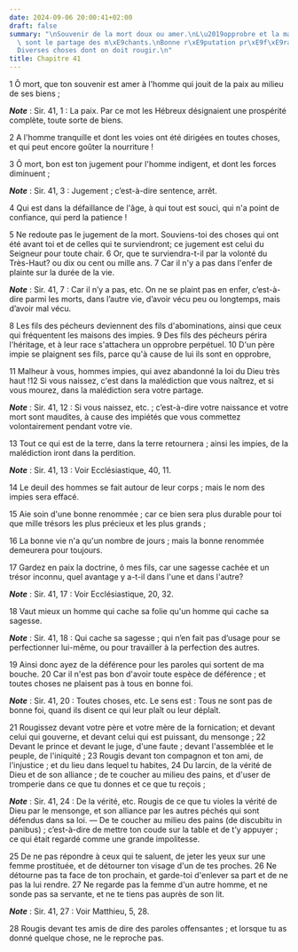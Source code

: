 ```yaml
---
date: 2024-09-06 20:00:41+02:00
draft: false
summary: "\nSouvenir de la mort doux ou amer.\nL\u2019opprobre et la mal\xE9diction\
  \ sont le partage des m\xE9chants.\nBonne r\xE9putation pr\xE9f\xE9rable aux richesses.\n\
  Diverses choses dont on doit rougir.\n"
title: Chapitre 41
---
```





1 Ô mort, que ton souvenir est amer à l'homme qui jouit de la paix au milieu de ses biens ;

***Note*** :  Sir. 41, 1 : La paix. Par ce mot les Hébreux désignaient une prospérité complète, toute sorte de biens.


2 A l'homme tranquille et dont les voies ont été dirigées en toutes choses, et qui peut encore goûter la nourriture !


3 Ô mort, bon est ton jugement pour l'homme indigent, et dont les forces diminuent ;

***Note*** :  Sir. 41, 3 : Jugement ; c’est-à-dire sentence, arrêt.

4 Qui est dans la défaillance de l'âge, à qui tout est souci, qui n'a point de confiance, qui perd la patience !


5 Ne redoute pas le jugement de la mort. Souviens-toi des choses qui ont été avant toi et de celles qui te surviendront; ce jugement est celui du Seigneur pour toute chair. 6 Or, que te surviendra-t-il par la volonté du Très-Haut? ou dix ou cent ou mille ans. 7 Car il n'y a pas dans l'enfer de plainte sur la durée de la vie.

***Note*** :  Sir. 41, 7 : Car il n’y a pas, etc. On ne se plaint pas en enfer, c’est-à-dire parmi les morts, dans l’autre vie, d’avoir vécu peu ou longtemps, mais d’avoir mal vécu.


8 Les fils des pécheurs deviennent des fils d'abominations, ainsi que ceux qui fréquentent les maisons des impies. 9 Des fils des pécheurs périra l'héritage, et à leur race s'attachera un opprobre perpétuel. 10 D'un père impie se plaignent ses fils, parce qu'à cause de lui ils sont en opprobre,


11 Malheur à vous, hommes impies, qui avez abandonné la loi du Dieu très haut !12 Si vous naissez, c'est dans la malédiction que vous naîtrez, et si vous mourez, dans la malédiction sera votre partage.

***Note*** :  Sir. 41, 12 : Si vous naissez, etc. ; c’est-à-dire votre naissance et votre mort sont maudites, à cause des impiétés que vous commettez volontairement pendant votre vie.

13 Tout ce qui est de la terre, dans la terre retournera ; ainsi les impies, de la malédiction iront dans la perdition.

***Note*** :  Sir. 41, 13 : Voir Ecclésiastique, 40, 11.


14 Le deuil des hommes se fait autour de leur corps ; mais le nom des impies sera effacé.


15 Aie soin d'une bonne renommée ; car ce bien sera plus durable pour toi que mille trésors les plus précieux et les plus grands ;


16 La bonne vie n'a qu'un nombre de jours ; mais la bonne renommée demeurera pour toujours.


17 Gardez en paix la doctrine, ô mes fils, car une sagesse cachée et un trésor inconnu, quel avantage y a-t-il dans l'une et dans l'autre?

***Note*** :  Sir. 41, 17 : Voir Ecclésiastique, 20, 32.

18 Vaut mieux un homme qui cache sa folie qu'un homme qui cache sa sagesse.

***Note*** :  Sir. 41, 18 : Qui cache sa sagesse ; qui n’en fait pas d’usage pour se perfectionner lui-même, ou pour travailler à la perfection des autres.

19 Ainsi donc ayez de la déférence pour les paroles qui sortent de ma bouche. 20 Car il n'est pas bon d'avoir toute espèce de déférence ; et toutes choses ne plaisent pas à tous en bonne foi.

***Note*** :  Sir. 41, 20 : Toutes choses, etc. Le sens est : Tous ne sont pas de bonne foi, quand ils disent ce qui leur plaît ou leur déplaît.

21 Rougissez devant votre père et votre mère de la fornication; et devant celui qui gouverne, et devant celui qui est puissant, du mensonge ; 22 Devant le prince et devant le juge, d'une faute ; devant l'assemblée et le peuple, de l'iniquité ; 23 Rougis devant ton compagnon et ton ami, de l'injustice ; et du lieu dans lequel tu habites, 24 Du larcin, de la vérité de Dieu et de son alliance ; de te coucher au milieu des pains, et d'user de tromperie dans ce que tu donnes et ce que tu reçois ;

***Note*** :  Sir. 41, 24 : De la vérité, etc. Rougis de ce que tu violes la vérité de Dieu par le mensonge, et son alliance par les autres péchés qui sont défendus dans sa loi. ― De te coucher au milieu des pains (de discubitu in panibus) ; c’est-à-dire de mettre ton coude sur la table et de t’y appuyer ; ce qui était regardé comme une grande impolitesse.

25 De ne pas répondre à ceux qui te saluent, de jeter les yeux sur une femme prostituée, et de détourner ton visage d'un de tes proches. 26 Ne détourne pas ta face de ton prochain, et garde-toi d'enlever sa part et de ne pas la lui rendre. 27 Ne regarde pas la femme d'un autre homme, et ne sonde pas sa servante, et ne te tiens pas auprès de son lit.

***Note*** :  Sir. 41, 27 : Voir Matthieu, 5, 28.

28 Rougis devant tes amis de dire des paroles offensantes ; et lorsque tu as donné quelque chose, ne le reproche pas.

